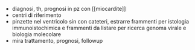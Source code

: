 - diagnosi, th, prognosi in pz con [[miocardite]]
- centri di riferimento
- pinzette nel ventricolo sin con cateteri, estrarre frammenti per istologia immunoistochimica e frammenti da listare per ricerca genoma virale e biologia molecolare
- mira trattamento, prognosi, followup
